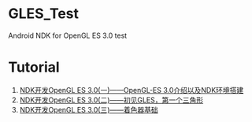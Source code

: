 # GLES_Test
Android NDK for OpenGL ES 3.0 test

# Tutorial
1. [NDK开发OpenGL ES 3.0(一)——OpenGL-ES 3.0介绍以及NDK环境搭建](http://www.jianshu.com/p/92e5000b4d58)
2. [NDK开发OpenGL ES 3.0(二)——初见GLES，第一个三角形](http://www.jianshu.com/p/f068f48c63e5)
3. [NDK开发OpenGL ES 3.0(三)——着色器基础](http://www.jianshu.com/p/cc88fe0ea35f)